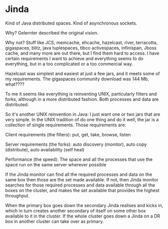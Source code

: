 Jinda
=====

Kind of Java distributed spaces. Kind of asynchronous sockets.

Why? Gelernter described the original vision. 

Why not? Stuff like JCS, memcache, ehcache, hazelcast, river, terracotta, gigaspaces, blitz, java tuplespaces, 
tibco activespaces, infinispan, Jboss cache, and many more are out there, but I find them hard to access. I have
certain requirements I want to achieve and everything seems to do everything, but in a too complicated or a too
commercial way.

Hazelcast was simplest and easiest at just a few jars, and it meets some of my requirements. 
The gigaspaces community download was 144 Mb, what????

To me it seems like everything is reinventing UNIX, particularly filters and forks, although in a more 
distributed fashion. Both processes and data are distributed.

So it's another UNIX reinvention in Java: I just want one or two jars that are very simple.
In the UNIX tradition of do one thing and do it well, the jar is a collection of single requirements. Those
requirements are:

Client requirements (the filters): put, get, take, browse, listen

Server requirements (the forks): auto discovery (monitor), auto copy (distribute), auto availability (self heal)

Performance (the speed): The space and all the processes that use the space run on the same server wherever possible

If the Jinda monitor can find all the required processes and data on the same box then those are the set 
made available. If not, then Jinda monitor searches for those required processes and data available through all 
the boxes on the cluster, and makes the set available that provides the highest throughput.

When the primary box goes down the secondary Jinda realises and kicks in, which in turn creates another secondary 
of itself on some other box available to it in the cluster. If the whole cluster goes down a Jinda on a DR box in
another cluster can take over as primary.
